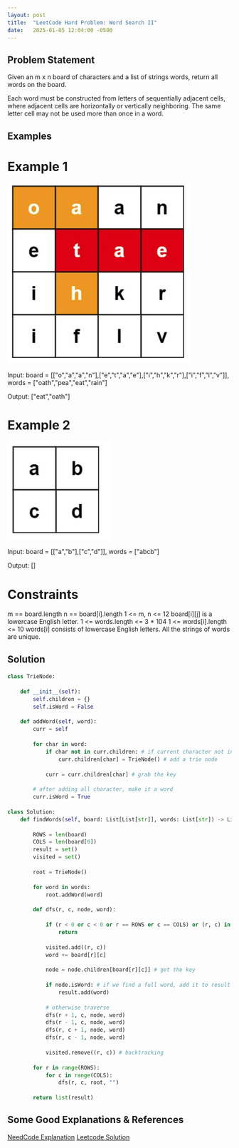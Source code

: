 ```yaml
---
layout: post
title:  "LeetCode Hard Problem: Word Search II"
date:   2025-01-05 12:04:00 -0500
---
```

## Problem Statement
Given an m x n board of characters and a list of strings words, return all words on the board.

Each word must be constructed from letters of sequentially adjacent cells, where adjacent cells are horizontally or vertically neighboring. The same letter cell may not be used more than once in a word.

## Examples
# Example 1
![character board](/static/img/word_search_ii_example_1.png)

Input: board = [["o","a","a","n"],["e","t","a","e"],["i","h","k","r"],["i","f","l","v"]], 
words = ["oath","pea","eat","rain"]

Output: ["eat","oath"]

# Example 2
![character board](/static/img/word_search_ii_example_2.png)

Input: board = [["a","b"],["c","d"]], 
words = ["abcb"]

Output: []

# Constraints

m == board.length
n == board[i].length
1 <= m, n <= 12
board[i][j] is a lowercase English letter.
1 <= words.length <= 3 * 104
1 <= words[i].length <= 10
words[i] consists of lowercase English letters.
All the strings of words are unique.


## Solution

```python
class TrieNode:

    def __init__(self):
        self.children = {}
        self.isWord = False
    
    def addWord(self, word):
        curr = self

        for char in word:
            if char not in curr.children: # if current character not in children dictionary keys
                curr.children[char] = TrieNode() # add a trie node

            curr = curr.children[char] # grab the key
        
        # after adding all character, make it a word
        curr.isWord = True

class Solution:
    def findWords(self, board: List[List[str]], words: List[str]) -> List[str]:

        ROWS = len(board)
        COLS = len(board[0])
        result = set()
        visited = set()

        root = TrieNode()

        for word in words:
            root.addWord(word)

        def dfs(r, c, node, word):

            if (r < 0 or c < 0 or r == ROWS or c == COLS) or (r, c) in visited or board[r][c] not in node.children:
                return
            
            visited.add((r, c))
            word += board[r][c]

            node = node.children[board[r][c]] # get the key

            if node.isWord: # if we find a full word, add it to result
                result.add(word)
            
            # otherwise traverse
            dfs(r + 1, c, node, word)
            dfs(r - 1, c, node, word)
            dfs(r, c + 1, node, word)
            dfs(r, c - 1, node, word)

            visited.remove((r, c)) # backtracking
        
        for r in range(ROWS):
            for c in range(COLS):
                dfs(r, c, root, "")
        
        return list(result)

```

## Some Good Explanations & References

[NeedCode Explanation](https://www.youtube.com/watch?v=asbcE9mZz_U)
[Leetcode Solution](https://leetcode.com/problems/word-search-ii/solutions/)